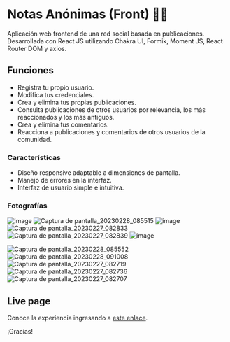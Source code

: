 # Notas Anónimas (Front) :bust_in_silhouette::speech_balloon:

Aplicación web frontend de una red social basada en publicaciones. Desarrollada con React JS utilizando Chakra UI, Formik, Moment JS, React Router DOM y axios.

## Funciones

- Registra tu propio usuario.
- Modifica tus credenciales.
- Crea y elimina tus propias publicaciones.
- Consulta publicaciones de otros usuarios por relevancia, los más reaccionados y los más antiguos.
- Crea y elimina tus comentarios.
- Reacciona a publicaciones y comentarios de otros usuarios de la comunidad.

### Características

- Diseño responsive adaptable a dimensiones de pantalla.
- Manejo de errores en la interfaz.
- Interfaz de usuario simple e intuitiva.

### Fotografías

![image](https://user-images.githubusercontent.com/71740420/222026895-2d2d189b-e69e-474f-add9-fa21d8d370f5.png)
![Captura de pantalla_20230228_085515](https://user-images.githubusercontent.com/71740420/222026962-91713257-b9aa-4c02-9c14-d5d0dca851e9.png)
![image](https://user-images.githubusercontent.com/71740420/222027168-9346cbe6-a8a8-45d7-9eb6-b48bdbc0b032.png)
![Captura de pantalla_20230227_082833](https://user-images.githubusercontent.com/71740420/221732311-720475f3-b253-4e62-b238-7fdd9b1f63e5.png)
![Captura de pantalla_20230227_082839](https://user-images.githubusercontent.com/71740420/221732322-8075e9bc-a1ea-4808-afbb-e28450169ce8.png)
![image](https://user-images.githubusercontent.com/71740420/221734230-8b3daa39-4a68-40cd-b75e-ccf38f1bd2f1.png)

![Captura de pantalla_20230228_085552](https://user-images.githubusercontent.com/71740420/222027319-8e2d4dd9-2f8e-4ecd-9374-bfa972964b0d.png)
![Captura de pantalla_20230228_091008](https://user-images.githubusercontent.com/71740420/222027346-dc7c5b2e-95cb-42b1-b559-cafd28bbf8a6.png)
![Captura de pantalla_20230227_082719](https://user-images.githubusercontent.com/71740420/221733697-d78189e7-1602-4fc3-97a9-7205b50e1ab3.png)
![Captura de pantalla_20230227_082736](https://user-images.githubusercontent.com/71740420/221733710-2de215d3-812b-4801-b514-1f34712c0125.png)
![Captura de pantalla_20230227_082707](https://user-images.githubusercontent.com/71740420/221733714-00a18d5c-efac-4abd-a0a3-0abf9f23ef38.png)

## Live page

Conoce la experiencia ingresando a [este enlace](https://notasanonimas.netlify.app/).

¡Gracias!
